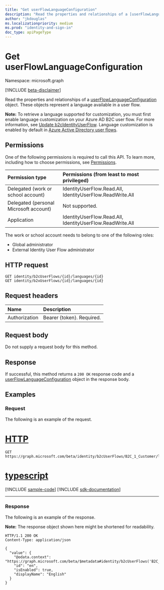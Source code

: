 ```yaml
---
title: "Get userFlowLanguageConfiguration"
description: "Read the properties and relationships of a [userFlowLanguageConfiguration](../resources/userflowlanguageconfiguration.md) object."
author: "jkdouglas"
ms.localizationpriority: medium
ms.prod: "identity-and-sign-in"
doc_type: apiPageType
---
```


# Get userFlowLanguageConfiguration

Namespace: microsoft.graph

[!INCLUDE [beta-disclaimer](../../includes/beta-disclaimer.md)]

Read the properties and relationships of a [userFlowLanguageConfiguration](../resources/userflowlanguageconfiguration.md) object. These objects represent a language available in a user flow.

**Note:** To retrieve a language supported for customization, you must first enable language customization on your Azure AD B2C user flow. For more information, see [Update b2cIdentityUserFlow](../api/b2cidentityuserflow-update.md). Language customization is enabled by default in [Azure Active Directory user flows](../resources/b2xidentityuserflow.md).

## Permissions

One of the following permissions is required to call this API. To learn more, including how to choose permissions, see [Permissions](/graph/permissions-reference).

|Permission type      | Permissions (from least to most privileged)              |
|:--------------------|:---------------------------------------------------------|
|Delegated (work or school account)|IdentityUserFlow.Read.All, IdentityUserFlow.ReadWrite.All|
|Delegated (personal Microsoft account)| Not supported.|
|Application|IdentityUserFlow.Read.All, IdentityUserFlow.ReadWrite.All|

The work or school account needs to belong to one of the following roles:

* Global administrator
* External Identity User Flow administrator

## HTTP request

<!-- {
  "blockType": "ignored"
}
-->

``` http
GET identity/b2cUserFlows/{id}/languages/{id}
GET identity/b2xUserFlows/{id}/languages/{id}
```

## Request headers

|Name|Description|
|:---|:---|
|Authorization|Bearer {token}. Required.|

## Request body

Do not supply a request body for this method.

## Response

If successful, this method returns a `200 OK` response code and a [userFlowLanguageConfiguration](../resources/userflowlanguageconfiguration.md) object in the response body.

## Examples

### Request

The following is an example of the request.


# [HTTP](#tab/http)
<!-- {
  "blockType": "request",
  "name": "get_userflowlanguageconfiguration_3"
}
-->

``` http
GET https://graph.microsoft.com/beta/identity/b2cUserFlows/B2C_1_Customer/languages/en
```

# [typescript](#tab/typescript)
[!INCLUDE [sample-code](../includes/snippets/typescript/get-userflowlanguageconfiguration-3-typescript-snippets.md)]
[!INCLUDE [sdk-documentation](../includes/snippets/snippets-sdk-documentation-link.md)]

---


### Response

The following is an example of the response.

**Note:** The response object shown here might be shortened for readability.
<!-- {
  "blockType": "response",
  "truncated": true,
  "@odata.type": "microsoft.graph.userFlowLanguageConfiguration"
}
-->

``` http
HTTP/1.1 200 OK
Content-Type: application/json

{
  "value": {
    "@odata.context": "https://graph.microsoft.com/beta/$metadata#identity/b2cUserFlows('B2C_1_Customer')/languages/$entity",
    "id": "en",
    "isEnabled": true,
    "displayName": "English"
  }
}
```
